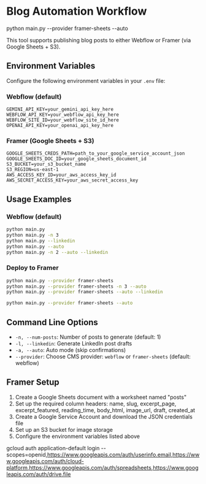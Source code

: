 # Blog Automation Workflow
python main.py --provider framer-sheets --auto

This tool supports publishing blog posts to either Webflow or Framer (via Google Sheets + S3).

## Environment Variables

Configure the following environment variables in your `.env` file:

### Webflow (default)
```
GEMINI_API_KEY=your_gemini_api_key_here
WEBFLOW_API_KEY=your_webflow_api_key_here
WEBFLOW_SITE_ID=your_webflow_site_id_here
OPENAI_API_KEY=your_openai_api_key_here
```

### Framer (Google Sheets + S3)
```
GOOGLE_SHEETS_CREDS_PATH=path_to_your_google_service_account_json
GOOGLE_SHEETS_DOC_ID=your_google_sheets_document_id
S3_BUCKET=your_s3_bucket_name
S3_REGION=us-east-1
AWS_ACCESS_KEY_ID=your_aws_access_key_id
AWS_SECRET_ACCESS_KEY=your_aws_secret_access_key
```

## Usage Examples

### Webflow (default)
```bash
python main.py
python main.py -n 3
python main.py --linkedin
python main.py --auto
python main.py -n 2 --auto --linkedin
```

### Deploy to Framer
```bash
python main.py --provider framer-sheets
python main.py --provider framer-sheets -n 3 --auto
python main.py --provider framer-sheets --auto --linkedin

python main.py --provider framer-sheets --auto
```

## Command Line Options

- `-n, --num-posts`: Number of posts to generate (default: 1)
- `-l, --linkedin`: Generate LinkedIn post drafts
- `-a, --auto`: Auto mode (skip confirmations)
- `--provider`: Choose CMS provider: `webflow` or `framer-sheets` (default: webflow)

## Framer Setup

1. Create a Google Sheets document with a worksheet named "posts"
2. Set up the required column headers: name, slug, excerpt_page, excerpt_featured, reading_time, body_html, image_url, draft, created_at
3. Create a Google Service Account and download the JSON credentials file
4. Set up an S3 bucket for image storage
5. Configure the environment variables listed above 

gcloud auth application-default login --scopes=openid,https://www.googleapis.com/auth/userinfo.email,https://www.googleapis.com/auth/cloud-platform,https://www.googleapis.com/auth/spreadsheets,https://www.googleapis.com/auth/drive.file
